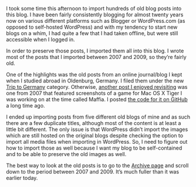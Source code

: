 I took some time this afternoon to import hundreds of old blog posts into this blog. I have been fairly consistently blogging for almost twenty years now on various different platforms such as Blogger or WordPress.com (as opposed to self-hosted WordPress) and with my tendency to start new blogs on a whim, I had quite a few that I had taken offline, but were still accessible when I logged in.

In order to preserve those posts, I imported them all into this blog. I wrote most of the posts that I imported between 2007 and 2009, so they’re fairly old.

One of the highlights was the old posts from an online journal/blog I kept when I studied abroad in Oldenburg, Germany. I filed them under the new [Trip to Germany](https://blog.alexseifert.com/category/trip-to-germany/) category. Otherwise, [another post I enjoyed revisiting](https://blog.alexseifert.com/2007/08/14/me-a-programmer-i-dont-think-so/) was one from 2007 that featured screenshots of a game for Mac OS X Tiger I was working on at the time called Maffia. I posted [the code for it on GitHub](https://github.com/eiskalteschatten/Maffia) a long time ago.

I ended up importing posts from five different old blogs of mine and as such there are a few duplicate titles, although most of the content is at least a little bit different. The only issue is that WordPress didn’t import the images which are still hosted on the original blogs despite checking the option to import all media files when importing in WordPress. So, I need to figure out how to import those as well because I want my blog to be self-contained and to be able to preserve the old images as well.

The best way to look at the old posts is to go to the [Archive page](https://blog.alexseifert.com/archive/) and scroll down to the period between 2007 and 2009. It’s much fuller than it was earlier today.